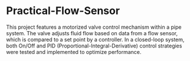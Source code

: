 # Practical-Flow-Sensor
This project features a motorized valve control mechanism within a pipe system. The valve adjusts fluid flow based on data from a flow sensor, which is compared to a set point by a controller. In a closed-loop system, both On/Off and PID (Proportional-Integral-Derivative) control strategies were tested and implemented to optimize performance.
